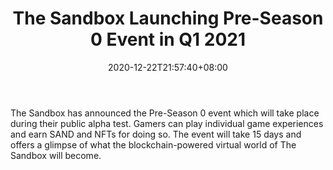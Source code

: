 ﻿---
title: "The Sandbox Launching Pre-Season 0 Event in Q1 2021"
date: 2020-12-22T21:57:40+08:00
lastmod: 2020-12-22T16:45:40+08:00
draft: false
authors: ["Humble"]
description: "The Sandbox has announced the Pre-Season 0 event which will take place during their public alpha test. Gamers can play individual game experiences and earn SAND and NFTs for doing so. The event will take 15 days and offers a glimpse of what the blockchain-powered virtual world of The Sandbox will become."
featuredImage: "the-sandbox-launching-pre-season-0-event-in-q1-2021.png"
tags: ["Strategy Games","Play to Earn"]
categories: ["news"]
news: ["Strategy Games"]
weight: 
lightgallery: true
pinned: false
recommend: false
recommend1: false
---

The Sandbox has announced the Pre-Season 0 event which will take place during their public alpha test. Gamers can play individual game experiences and earn SAND and NFTs for doing so. The event will take 15 days and offers a glimpse of what the blockchain-powered virtual world of The Sandbox will become.

<!--more-->

